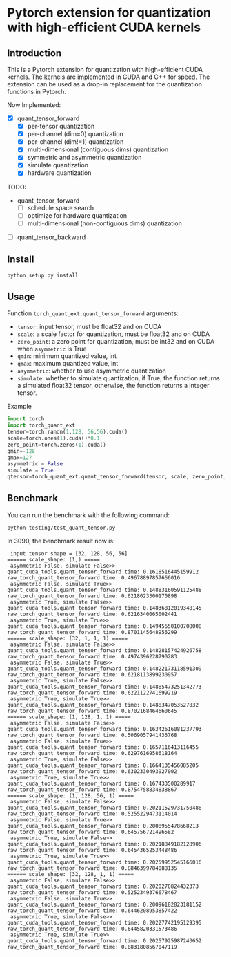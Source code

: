 # Pytorch extension for quantization with high-efficient CUDA kernels

## Introduction
This is a Pytorch extension for quantization with high-efficient CUDA kernels. The kernels are implemented in CUDA and C++ for speed. The extension can be used as a drop-in replacement for the quantization functions in Pytorch.

Now Implemented:
- [x] quant_tensor_forward
    - [x] per-tensor quantization
    - [x] per-channel (dim=0) quantization
    - [x] per-channel (dim!=1) quantization
    - [x] multi-dimensional (contiguous dims) quantization
    - [x] symmetric and asymmetric quantization
    - [x] simulate quantization
    - [x] hardware quantization

TODO:
- quant_tensor_forward
    - [ ] schedule space search
    - [ ] optimize for hardware quantization
    - [ ] multi-dimensional (non-contiguous dims) quantization
- [ ] quant_tensor_backward

## Install
```bash
python setup.py install
```

## Usage

Function `torch_quant_ext.quant_tensor_forward` arguments:
- `tensor`: input tensor, must be float32 and on CUDA
- `scale`: a scale factor for quantization, must be float32 and on CUDA
- `zero_point`: a zero point for quantization, must be int32 and on CUDA when `asymmetric` is True
- `qmin`: minimum quantized value, int
- `qmax`: maximum quantized value, int
- `asymmetric`: whether to use asymmetric quantization
- `simulate`: whether to simulate quantization, if True, the function returns a simulated float32 tensor, otherwise, the function returns a integer tensor.

Example
```python
import torch
import torch_quant_ext
tensor=torch.randn(1,128, 56,56).cuda()
scale=torch.ones(1).cuda()*0.1
zero_point=torch.zeros(1).cuda()
qmin=-128
qmax=127
asymmetric = False
simulate = True
qtensor=torch_quant_ext.quant_tensor_forward(tensor, scale, zero_point, qmin, qmax, asymmetric, simulate)
```

## Benchmark

You can run the benchmark with the following command:
```bash
python testing/test_quant_tensor.py
```

In 3090, the benchmark result now is:
```
 input tensor shape = [32, 128, 56, 56]
====== scale_shape: (1,) =====
 asymmetric False, simulate False>>
quant_cuda_tools.quant_tensor_forward time: 0.1618516445159912
raw_torch_quant_tensor_forward time: 0.49678897857666016
 asymmetric False, simulate True>>
quant_cuda_tools.quant_tensor_forward time: 0.14883160591125488
raw_torch_quant_tensor_forward time: 0.6218023300170898
 asymmetric True, simulate False>>
quant_cuda_tools.quant_tensor_forward time: 0.14836812019348145
raw_torch_quant_tensor_forward time: 0.6216340065002441
 asymmetric True, simulate True>>
quant_cuda_tools.quant_tensor_forward time: 0.14945650100708008
raw_torch_quant_tensor_forward time: 0.8701145648956299
====== scale_shape: (32, 1, 1, 1) =====
 asymmetric False, simulate False>>
quant_cuda_tools.quant_tensor_forward time: 0.14828157424926758
raw_torch_quant_tensor_forward time: 0.4974396228790283
 asymmetric False, simulate True>>
quant_cuda_tools.quant_tensor_forward time: 0.14822173118591309
raw_torch_quant_tensor_forward time: 0.6218113899230957
 asymmetric True, simulate False>>
quant_cuda_tools.quant_tensor_forward time: 0.14885473251342773
raw_torch_quant_tensor_forward time: 0.6221122741699219
 asymmetric True, simulate True>>
quant_cuda_tools.quant_tensor_forward time: 0.1488347053527832
raw_torch_quant_tensor_forward time: 0.8702168464660645
====== scale_shape: (1, 128, 1, 1) =====
 asymmetric False, simulate False>>
quant_cuda_tools.quant_tensor_forward time: 0.16342616081237793
raw_torch_quant_tensor_forward time: 0.5069057941436768
 asymmetric False, simulate True>>
quant_cuda_tools.quant_tensor_forward time: 0.1657116413116455
raw_torch_quant_tensor_forward time: 0.6297616958618164
 asymmetric True, simulate False>>
quant_cuda_tools.quant_tensor_forward time: 0.1664135456085205
raw_torch_quant_tensor_forward time: 0.6302330493927002
 asymmetric True, simulate True>>
quant_cuda_tools.quant_tensor_forward time: 0.167433500289917
raw_torch_quant_tensor_forward time: 0.8754758834838867
====== scale_shape: (1, 128, 56, 1) =====
 asymmetric False, simulate False>>
quant_cuda_tools.quant_tensor_forward time: 0.20211529731750488
raw_torch_quant_tensor_forward time: 0.5255229473114014
 asymmetric False, simulate True>>
quant_cuda_tools.quant_tensor_forward time: 0.2008955478668213
raw_torch_quant_tensor_forward time: 0.645756721496582
 asymmetric True, simulate False>>
quant_cuda_tools.quant_tensor_forward time: 0.20218849182128906
raw_torch_quant_tensor_forward time: 0.6454365253448486
 asymmetric True, simulate True>>
quant_cuda_tools.quant_tensor_forward time: 0.20259952545166016
raw_torch_quant_tensor_forward time: 0.8846399784088135
====== scale_shape: (32, 128, 1, 1) =====
 asymmetric False, simulate False>>
quant_cuda_tools.quant_tensor_forward time: 0.2020270824432373
raw_torch_quant_tensor_forward time: 0.5252349376678467
 asymmetric False, simulate True>>
quant_cuda_tools.quant_tensor_forward time: 0.20096182823181152
raw_torch_quant_tensor_forward time: 0.6446208953857422
 asymmetric True, simulate False>>
quant_cuda_tools.quant_tensor_forward time: 0.20227742195129395
raw_torch_quant_tensor_forward time: 0.6445820331573486
 asymmetric True, simulate True>>
quant_cuda_tools.quant_tensor_forward time: 0.20257925987243652
raw_torch_quant_tensor_forward time: 0.8831808567047119
```